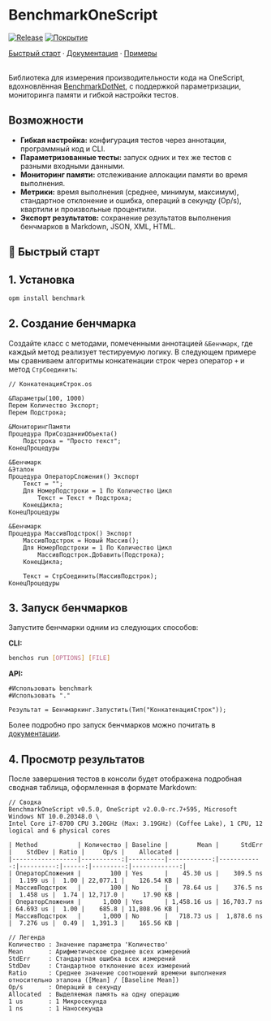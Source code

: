 
# BenchmarkOneScript

[![Release](https://img.shields.io/github/release/Stivo182/BenchmarkOneScript.svg)](https://github.com/Stivo182/BenchmarkOneScript/releases)
[![Покрытие](https://sonar.openbsl.ru/api/project_badges/measure?project=benchmark&metric=coverage&token=sqb_3054e7cdc0478fa1fc9ec12e319b76086791667e)](https://sonar.openbsl.ru/dashboard?id=benchmark)

<div>
	<a href="docs/БыстрыйСтарт.md">Быстрый старт</a>
	<span> · </span>
	<a href="docs/README.md">Документация</a>
	<span> · </span>
	<a href="samples">Примеры</a>
</div>
</br>

Библиотека для измерения производительности кода на OneScript, вдохновлённая [BenchmarkDotNet](https://github.com/dotnet/BenchmarkDotNet/), с поддержкой параметризации, мониторинга памяти и гибкой настройки тестов.


## Возможности

- **Гибкая настройка:** конфигурация тестов через аннотации, программный код и CLI.
- **Параметризованные тесты:** запуск одних и тех же тестов с разными входными данными.
- **Мониторинг памяти:** отслеживание аллокации памяти во время выполнения.
- **Метрики:** время выполнения (среднее, минимум, максимум), стандартное отклонение и ошибка, операций в секунду (Op/s), квартили и произвольные процентили.
- **Экспорт результатов:** сохранение результатов выполнения бенчмарков в Markdown, JSON, XML, HTML.

## 🚀 Быстрый старт

## 1. Установка

```bash
opm install benchmark
```

## 2. Создание бенчмарка

Создайте класс с методами, помеченными аннотацией `&Бенчмарк`, где каждый метод реализует тестируемую логику. 
В следующем примере мы сравниваем алгоритмы конкатенации строк через оператор `+` и метод `СтрСоединить`:

```bsl
// КонкатенацияСтрок.os

&Параметры(100, 1000)
Перем Количество Экспорт;
Перем Подстрока;

&МониторингПамяти
Процедура ПриСозданииОбъекта()
	Подстрока = "Просто текст";
КонецПроцедуры

&Бенчмарк
&Эталон
Процедура ОператорСложения() Экспорт
	Текст = "";
	Для НомерПодстроки = 1 По Количество Цикл
		Текст = Текст + Подстрока;
	КонецЦикла;
КонецПроцедуры

&Бенчмарк
Процедура МассивПодстрок() Экспорт
	МассивПодстрок = Новый Массив();
	Для НомерПодстроки = 1 По Количество Цикл
		МассивПодстрок.Добавить(Подстрока);
	КонецЦикла;

	Текст = СтрСоединить(МассивПодстрок);
КонецПроцедуры
```
## 3. Запуск бенчмарков

Запустите бенчмарки одним из следующих способов:

**CLI:**

```bash
benchos run [OPTIONS] [FILE]
```

**API:**

```bsl
#Использовать benchmark
#Использовать "."

Результат = Бенчмаркинг.Запустить(Тип("КонкатенацияСтрок"));
```

Более подробно про запуск бенчмарков можно почитать в [документации](docs/ЗапускБенчмарков.md).

## 4. Просмотр результатов

После завершения тестов в консоли будет отображена подробная сводная таблица, оформленная в формате Markdown:

```
// Сводка
BenchmarkOneScript v0.5.0, OneScript v2.0.0-rc.7+595, Microsoft Windows NT 10.0.20348.0 \
Intel Core i7-8700 CPU 3.20GHz (Max: 3.19GHz) (Coffee Lake), 1 CPU, 12 logical and 6 physical cores

| Method           | Количество | Baseline |        Mean |      StdErr |    StdDev | Ratio |     Op/s |    Allocated |
|------------------|-----------:|----------|------------:|------------:|----------:|------:|---------:|-------------:|
| ОператорСложения |        100 | Yes      |    45.30 us |    309.5 ns |  1.199 us |  1.00 | 22,077.1 |    126.54 KB |
| МассивПодстрок   |        100 | No       |    78.64 us |    376.5 ns |  1.458 us |  1.74 | 12,717.0 |     17.90 KB |
| ОператорСложения |      1,000 | Yes      | 1,458.16 us | 16,703.7 ns | 64.693 us |  1.00 |    685.8 | 11,808.96 KB |
| МассивПодстрок   |      1,000 | No       |   718.73 us |  1,878.6 ns |  7.276 us |  0.49 |  1,391.3 |    165.56 KB |

// Легенда
Количество : Значение параметра 'Количество'
Mean       : Арифметическое среднее всех измерений
StdErr     : Стандартная ошибка всех измерений
StdDev     : Стандартное отклонение всех измерений
Ratio      : Среднее значение соотношений времени выполнения относительно эталона ([Mean] / [Baseline Mean])
Op/s       : Операций в секунду
Allocated  : Выделяемая память на одну операцию
1 us       : 1 Микросекунда
1 ns       : 1 Наносекунда
```
